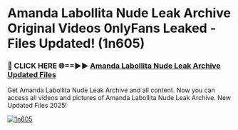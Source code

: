 # Amanda Labollita Nude Leak Archive Original Videos 0nlyFans Leaked - Files Updated! (1n605)

<h3>🔴 CLICK HERE 🌐==►► <a href="https://tinyurl.com/yrmya6cz" rel="nofollow">Amanda Labollita Nude Leak Archive Updated Files</a></h3>

Get Amanda Labollita Nude Leak Archive and all content. Now you can access all videos and pictures of Amanda Labollita Nude Leak Archive. New Updated Files 2025!

[![1n605](https://i.imgur.com/FMdXYCs.gif)](https://tinyurl.com/yrmya6cz)

